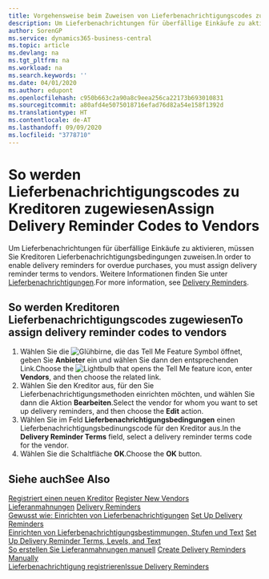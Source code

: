 ```yaml
---
title: Vorgehensweise beim Zuweisen von Lieferbenachrichtigungscodes zu Kreditoren
description: Um Lieferbenachrichtungen für überfällige Einkäufe zu aktivieren, müssen Sie Kreditoren Lieferbenachrichtigungsbedingungen zuweisen.
author: SorenGP
ms.service: dynamics365-business-central
ms.topic: article
ms.devlang: na
ms.tgt_pltfrm: na
ms.workload: na
ms.search.keywords: ''
ms.date: 04/01/2020
ms.author: edupont
ms.openlocfilehash: c950b663c2a90a8c9eea256ca22173b693010831
ms.sourcegitcommit: a80afd4e5075018716efad76d82a54e158f1392d
ms.translationtype: HT
ms.contentlocale: de-AT
ms.lasthandoff: 09/09/2020
ms.locfileid: "3778710"
---
```

# <a name="assign-delivery-reminder-codes-to-vendors"></a><span data-ttu-id="4e8d8-103">So werden Lieferbenachrichtigungscodes zu Kreditoren zugewiesen</span><span class="sxs-lookup"><span data-stu-id="4e8d8-103">Assign Delivery Reminder Codes to Vendors</span></span>
<span data-ttu-id="4e8d8-104">Um Lieferbenachrichtungen für überfällige Einkäufe zu aktivieren, müssen Sie Kreditoren Lieferbenachrichtigungsbedingungen zuweisen.</span><span class="sxs-lookup"><span data-stu-id="4e8d8-104">In order to enable delivery reminders for overdue purchases, you must assign delivery reminder terms to vendors.</span></span> <span data-ttu-id="4e8d8-105">Weitere Informationen finden Sie unter [Lieferbenachrichtigungen](delivery-reminders.md).</span><span class="sxs-lookup"><span data-stu-id="4e8d8-105">For more information, see [Delivery Reminders](delivery-reminders.md).</span></span>  

## <a name="to-assign-delivery-reminder-codes-to-vendors"></a><span data-ttu-id="4e8d8-106">So werden Kreditoren Lieferbenachrichtigungscodes zugewiesen</span><span class="sxs-lookup"><span data-stu-id="4e8d8-106">To assign delivery reminder codes to vendors</span></span>  

1.  <span data-ttu-id="4e8d8-107">Wählen Sie die ![Glühbirne, die das Tell Me Feature](../../media/ui-search/search_small.png "Tell me-Funktion") Symbol öffnet, geben Sie **Anbieter** ein und wählen Sie dann den entsprechenden Link.</span><span class="sxs-lookup"><span data-stu-id="4e8d8-107">Choose the ![Lightbulb that opens the Tell Me feature](../../media/ui-search/search_small.png "Tell me what you want to do") icon, enter **Vendors**, and then choose the related link.</span></span>  
2.  <span data-ttu-id="4e8d8-108">Wählen Sie den Kreditor aus, für den Sie Lieferbenachrichtigungsmethoden einrichten möchten, und wählen Sie dann die Aktion **Bearbeiten**.</span><span class="sxs-lookup"><span data-stu-id="4e8d8-108">Select the vendor for whom you want to set up delivery reminders, and then choose the **Edit** action.</span></span>  
3.  <span data-ttu-id="4e8d8-109">Wählen Sie im Feld **Lieferbenachrichtigungsbedingungen** einen Lieferbenachrichtigungsbedinungscode für den Kreditor aus.</span><span class="sxs-lookup"><span data-stu-id="4e8d8-109">In the **Delivery Reminder Terms** field, select a delivery reminder terms code for the vendor.</span></span>  
4.  <span data-ttu-id="4e8d8-110">Wählen Sie die Schaltfläche **OK**.</span><span class="sxs-lookup"><span data-stu-id="4e8d8-110">Choose the **OK** button.</span></span>  

## <a name="see-also"></a><span data-ttu-id="4e8d8-111">Siehe auch</span><span class="sxs-lookup"><span data-stu-id="4e8d8-111">See Also</span></span>  
 <span data-ttu-id="4e8d8-112">[Registriert einen neuen Kreditor](../../purchasing-how-register-new-vendors.md) </span><span class="sxs-lookup"><span data-stu-id="4e8d8-112">[Register New Vendors](../../purchasing-how-register-new-vendors.md) </span></span>  
 <span data-ttu-id="4e8d8-113">[Lieferanmahnungen](delivery-reminders.md) </span><span class="sxs-lookup"><span data-stu-id="4e8d8-113">[Delivery Reminders](delivery-reminders.md) </span></span>  
 <span data-ttu-id="4e8d8-114">[Gewusst wie: Einrichten von Lieferbenachrichtigungen](how-to-set-up-delivery-reminders.md) </span><span class="sxs-lookup"><span data-stu-id="4e8d8-114">[Set Up Delivery Reminders](how-to-set-up-delivery-reminders.md) </span></span>  
 <span data-ttu-id="4e8d8-115">[Einrichten von Lieferbenachrichtigungsbestimmungen, Stufen und Text](how-to-set-up-delivery-reminder-terms-levels-and-text.md) </span><span class="sxs-lookup"><span data-stu-id="4e8d8-115">[Set Up Delivery Reminder Terms, Levels, and Text](how-to-set-up-delivery-reminder-terms-levels-and-text.md) </span></span>  
 <span data-ttu-id="4e8d8-116">[So erstellen Sie Lieferanmahnungen manuell](how-to-create-delivery-reminders-manually.md) </span><span class="sxs-lookup"><span data-stu-id="4e8d8-116">[Create Delivery Reminders Manually](how-to-create-delivery-reminders-manually.md) </span></span>  
 [<span data-ttu-id="4e8d8-117">Lieferbenachrichtigung registrieren</span><span class="sxs-lookup"><span data-stu-id="4e8d8-117">Issue Delivery Reminders</span></span>](how-to-issue-delivery-reminders.md)
